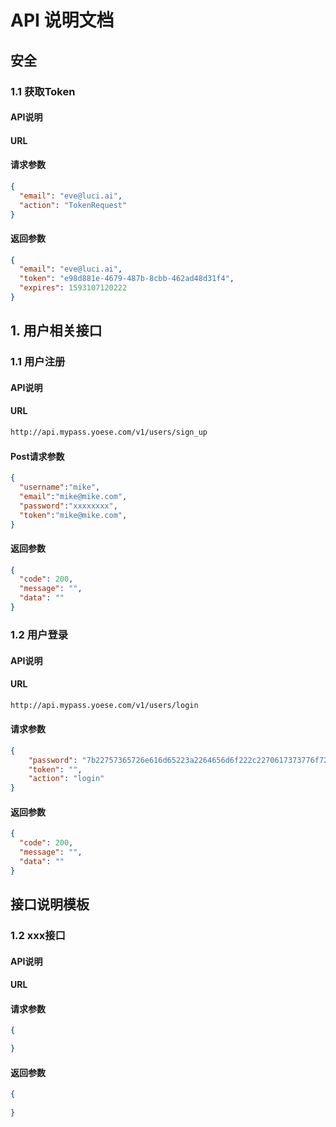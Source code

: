 # API 说明文档

## 安全
### 1.1 获取Token

#### API说明

#### URL
#### 请求参数
``` JSON
{
  "email": "eve@luci.ai",
  "action": "TokenRequest"
}
```
#### 返回参数
``` JSON
{
  "email": "eve@luci.ai",
  "token": "e98d881e-4679-487b-8cbb-462ad48d31f4",
  "expires": 1593107120222
}
```
## 1. 用户相关接口

### 1.1 用户注册
#### API说明

#### URL

``` bash
http://api.mypass.yoese.com/v1/users/sign_up
``` 
#### Post请求参数

``` JSON
{
  "username":"mike",
  "email":"mike@mike.com",
  "password":"xxxxxxxx",
  "token":"mike@mike.com",
}
```

#### 返回参数

``` JSON
{
  "code": 200,
  "message": "",
  "data": ""
}
```

### 1.2 用户登录
#### API说明

#### URL

``` bash
http://api.mypass.yoese.com/v1/users/login
``` 
#### 请求参数
``` JSON
{
	"password": "7b22757365726e616d65223a2264656d6f222c2270617373776f7264223a225a4756746232526c6257383d227d",
	"token": "",
	"action": "login"
}
```
#### 返回参数
``` JSON
{
  "code": 200,
  "message": "",
  "data": ""
}
```

## 接口说明模板

### 1.2 xxx接口
#### API说明
#### URL
#### 请求参数
``` JSON
{

}
```
#### 返回参数
``` JSON
{
    
}
```